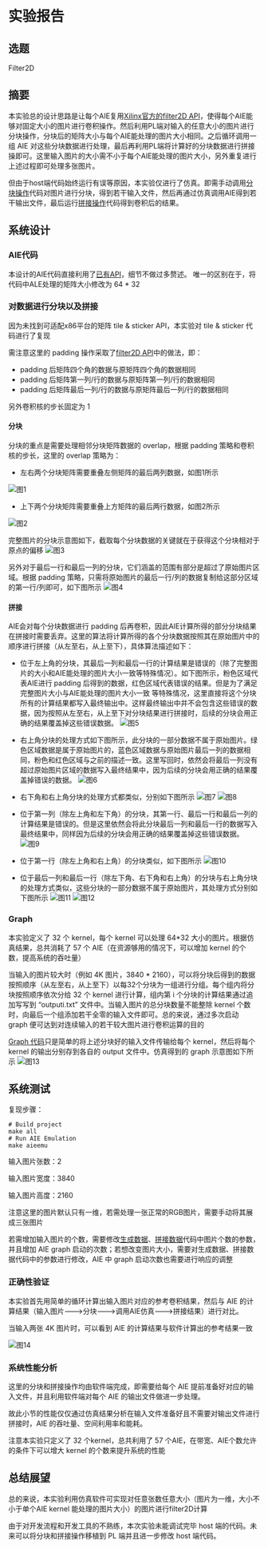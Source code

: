 # 实验报告

## 选题
Filter2D

## 摘要
本实验总的设计思路是让每个AIE复用[Xilinx官方的filter2D API](https://github.com/DongDongZZD/CCC2023/blob/main/src/xf_filter2d_aie.hpp)，使得每个AIE能够对固定大小的图片进行卷积操作。然后利用PL端对输入的任意大小的图片进行分块操作，分块后的矩阵大小与每个AIE能处理的图片大小相同。之后循环调用一组 AIE 对这些分块数据进行处理，最后再利用PL端将计算好的分块数据进行拼接操即可。这里输入图片的大小需不小于每个AIE能处理的图片大小，另外重复进行上述过程即可处理多张图片。

但由于host端代码始终运行有误等原因，本实验仅进行了仿真。即需手动调用[分块操作](https://github.com/DongDongZZD/CCC2023/blob/main/data/generate_data.cpp)代码对图片进行分块，得到若干输入文件，然后再通过仿真调用AIE得到若干输出文件，最后运行[拼接操作](https://github.com/DongDongZZD/CCC2023/blob/main/data/sticker.cpp)代码得到卷积后的结果。

## 系统设计

### AIE代码

本设计的AIE代码直接利用了[已有API](https://github.com/DongDongZZD/CCC2023/blob/main/src/xf_filter2d_aie.hpp)，细节不做过多赘述。
唯一的区别在于，将代码中ALE处理的矩阵大小修改为 64 * 32

### 对数据进行分块以及拼接

因为未找到可适配x86平台的矩阵 tile & sticker API，本实验对 tile & sticker 代码进行了复现

需注意这里的 padding 操作采取了[filter2D API](https://github.com/DongDongZZD/CCC2023/blob/main/src/xf_filter2d_aie.hpp)中的做法，即：
- padding 后矩阵四个角的数据与原矩阵四个角的数据相同
- padding 后矩阵第一列/行的数据与原矩阵第一列/行的数据相同
- padding 后矩阵最后一列/行的数据与原矩阵最后一列/行的数据相同

另外卷积核的步长固定为 1

#### 分块
分块的重点是需要处理相邻分块矩阵数据的 overlap，根据 padding 策略和卷积核的步长，这里的 overlap 策略为：
- 左右两个分块矩阵需要重叠左侧矩阵的最后两列数据，如图1所示

![图1](https://github.com/DongDongZZD/CCC2023/blob/main/readme_image/1.png "图1 左右分块矩阵的 overlap")
- 上下两个分块矩阵需要重叠上方矩阵的最后两行数据，如图2所示

![图2](https://github.com/DongDongZZD/CCC2023/blob/main/readme_image/2.png "图2 上下分块矩阵的 overlap")

完整图片的分块示意图如下，截取每个分块数据的关键就在于获得这个分块相对于原点的偏移
![图3](https://github.com/DongDongZZD/CCC2023/blob/main/readme_image/3.png "图3 分块的示意图")

另外对于最后一行和最后一列的分块，它们涵盖的范围有部分是超过了原始图片区域。根据 padding 策略，只需将原始图片的最后一行/列的数据复制给这部分区域的第一行/列即可，如下图所示
![图4](https://github.com/DongDongZZD/CCC2023/blob/main/readme_image/4.png "图4 特殊分块示意图")

#### 拼接

AIE会对每个分块数据进行 padding 后再卷积，因此AIE计算所得的部分分块结果在拼接时需要丢弃。这里的算法将计算所得的各个分块数据按照其在原始图片中的顺序进行拼接（从左至右，从上至下），具体算法描述如下：

- 位于左上角的分块，其最后一列和最后一行的计算结果是错误的（除了完整图片的大小和AIE能处理的图片大小一致等特殊情况）。如下图所示，粉色区域代表AIE进行 padding 后得到的数据，红色区域代表错误的结果。但是为了满足 完整图片大小与AIE能处理的图片大小一致 等特殊情况，这里直接将这个分块所有的计算结果都写入最终输出中。这样最终输出中并不会包含这些错误的数据，因为按照从左至右，从上至下对分块结果进行拼接时，后续的分块会用正确的结果覆盖掉这些错误数据。
![图5](https://github.com/DongDongZZD/CCC2023/blob/main/readme_image/5.png "图5 左上角分块的完整历程")
- 右上角分块的处理方式如下图所示，此分块的一部分数据不属于原始图片。绿色区域数据是属于原始图片的，蓝色区域数据与原始图片最后一列的数据相同，粉色和红色区域与之前的描述一致。这里写回时，依然会将最后一列没有超过原始图片区域的数据写入最终结果中，因为后续的分块会用正确的结果覆盖掉错误的数据。
![图6](https://github.com/DongDongZZD/CCC2023/blob/main/readme_image/6.png "图6 左上角分块的完整历程")
- 右下角和右上角分块的处理方式都类似，分别如下图所示
![图7](https://github.com/DongDongZZD/CCC2023/blob/main/readme_image/7.png "图7 左上角分块的完整历程")
![图8](https://github.com/DongDongZZD/CCC2023/blob/main/readme_image/8.png "图8 左上角分块的完整历程")

- 位于第一列（除左上角和左下角）的分块，其第一行、最后一行和最后一列的计算结果是错误的。但是这里依然会将此分块最后一列和最后一行的数据写入最终结果中，同样因为后续的分块会用正确的结果覆盖掉这些错误数据。
![图9](https://github.com/DongDongZZD/CCC2023/blob/main/readme_image/9.png "图9 第一列分块的完整历程")
- 位于第一行（除左上角和右上角）的分块类似，如下图所示
![图10](https://github.com/DongDongZZD/CCC2023/blob/main/readme_image/10.png "图10 第一行分块的完整历程")
- 位于最后一列和最后一行（除左下角、右下角和右上角）的分块与右上角分块的处理方式类似，这些分块的一部分数据不属于原始图片，其处理方式分别如下图所示
![图11](https://github.com/DongDongZZD/CCC2023/blob/main/readme_image/11.png "图11 第一行分块的完整历程")
![图12](https://github.com/DongDongZZD/CCC2023/blob/main/readme_image/12.png "图12 第一行分块的完整历程")


### Graph

本实验定义了 32 个 kernel，每个 kernel 可以处理 64*32 大小的图片。根据仿真结果，总共消耗了 57 个 AIE（在资源够用的情况下，可以增加 kernel 的个数，提高系统的吞吐量）

当输入的图片较大时（例如 4K 图片，3840 * 2160），可以将分块后得到的数据按照顺序（从左至右，从上至下）以每32个分块为一组进行分组。每个组内将分块按照顺序依次分给 32 个 kernel 进行计算，组内第 i 个分块的计算结果通过追加写写到 “outputi.txt” 文件中。当输入图片的总分块数量不能整除 kernel 个数时，向最后一个组添加若干全零的输入文件即可。总的来说，通过多次启动 graph 便可达到对连续输入的若干较大图片进行卷积运算的目的

[Graph 代码](https://github.com/DongDongZZD/CCC2023/blob/main/src/graph.cpp)只是简单的将上述分块好的输入文件传输给每个 kernel，然后将每个 kernel 的输出分别存到各自的 output 文件中。仿真得到的 graph 示意图如下所示
![图13](https://github.com/DongDongZZD/CCC2023/blob/main/readme_image/13.png "图13 32个 kernel 对应的 graph 示意图")

## 系统测试

复现步骤：
```
# Build project
make all
# Run AIE Emulation
make aieemu
```

输入图片张数：2

输入图片宽度：3840

输入图片高度：2160

注意这里的图片默认只有一维，若需处理一张正常的RGB图片，需要手动将其展成三张图片

若需增加输入图片的个数，需要修改[生成数据](https://github.com/DongDongZZD/CCC2023/blob/main/data/generate_data.cpp)、[拼接数据](https://github.com/DongDongZZD/CCC2023/blob/main/data/sticker.cpp)代码中图片个数的参数，并且增加 AIE graph 启动的次数；若想改变图片大小，需要对生成数据、拼接数据代码中的参数进行修改，AIE 中 graph 启动次数也需要进行响应的调整

### 正确性验证

本实验首先用简单的循环计算出输入图片对应的参考卷积结果，然后与 AIE 的计算结果（输入图片--->分块--->调用AIE仿真--->拼接结果）进行对比。

当输入两张 4K 图片时，可以看到 AIE 的计算结果与软件计算出的参考结果一致

![图14](https://github.com/DongDongZZD/CCC2023/blob/main/readme_image/14.png "图14 正确性验证")

### 系统性能分析

这里的分块和拼接操作均由软件端完成，即需要给每个 AIE 提前准备好对应的输入文件，并且利用软件端对每个 AIE 的输出文件做进一步处理。

故此小节的性能仅仅通过仿真结果分析在输入文件准备好且不需要对输出文件进行拼接时，AIE 的吞吐量、空间利用率和能耗。



注意本实验只定义了 32 个kernel，总共利用了 57 个AIE，在带宽、AIE个数允许的条件下可以增大 kernel 的个数来提升系统的性能


## 总结展望

总的来说，本实验利用仿真软件可实现对任意张数任意大小（图片为一维，大小不小于单个AIE kernel 能处理的图片大小）的图片进行filter2D计算

由于对开发流程和开发工具的不熟练，本次实验未能调试完毕 host 端的代码。未来可以将分块和拼接操作移植到 PL 端并且进一步修改 host 端代码。

